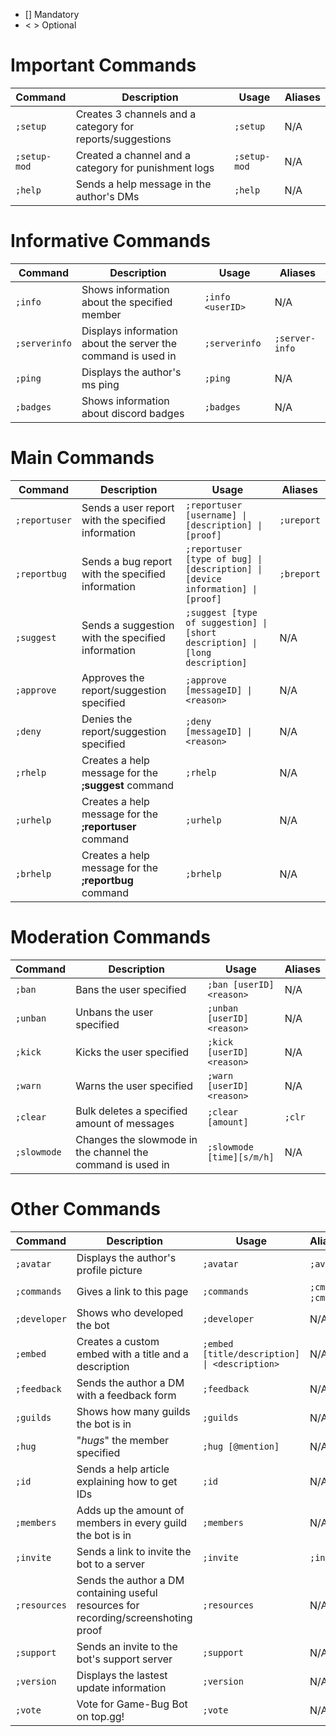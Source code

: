 - [] Mandatory
- < > Optional

# Important Commands

| Command	| Description |	Usage |	Aliases |
| --- | --- | --- | --- |
| `;setup` | Creates 3 channels and a category for reports/suggestions | `;setup` | N/A |
| `;setup-mod` | Created a channel and a category for punishment logs | `;setup-mod` | N/A |
| `;help` | Sends a help message in the author's DMs | `;help` | N/A |

# Informative Commands

| Command	| Description |	Usage |	Aliases |
| --- | --- | --- | --- |
| `;info` | Shows information about the specified member | `;info <userID>` | N/A |
| `;serverinfo` | Displays information about the server the command is used in | `;serverinfo` | `;server-info` |
| `;ping` | Displays the author's ms ping | `;ping` | N/A |
| `;badges` | Shows information about discord badges | `;badges` | N/A |

# Main Commands

| Command	| Description |	Usage |	Aliases |
| --- | --- | --- | --- |
| `;reportuser` | Sends a user report with the specified information | `;reportuser [username] \| [description] \| [proof]` | `;ureport` |
| `;reportbug` | Sends a bug report with the specified information | `;reportuser [type of bug] \| [description] \| [device information] \| [proof]` | `;breport` |
| `;suggest` | Sends a suggestion with the specified information | `;suggest [type of suggestion] \| [short description] \| [long description]` | N/A |
| `;approve` | Approves the report/suggestion specified | `;approve [messageID] \| <reason>` | N/A |
| `;deny` | Denies the report/suggestion specified | `;deny [messageID] \| <reason>` | N/A |
| `;rhelp` | Creates a help message for the **;suggest** command | `;rhelp` | N/A |
| `;urhelp` | Creates a help message for the **;reportuser** command | `;urhelp` | N/A |
| `;brhelp` | Creates a help message for the **;reportbug** command | `;brhelp` | N/A |

# Moderation Commands

| Command	| Description |	Usage |	Aliases |
| --- | --- | --- | --- |
| `;ban` | Bans the user specified | `;ban [userID] <reason>` | N/A |
| `;unban` | Unbans the user specified | `;unban [userID] <reason>` | N/A |
| `;kick` | Kicks the user specified | `;kick [userID] <reason>` | N/A |
| `;warn` | Warns the user specified | `;warn [userID] <reason>` | N/A |
| `;clear` | Bulk deletes a specified amount of messages | `;clear [amount]` | `;clr` |
| `;slowmode` | Changes the slowmode in the channel the command is used in | `;slowmode [time][s/m/h]` | N/A |

# Other Commands

| Command	| Description |	Usage |	Aliases |
| --- | --- | --- | --- |
| `;avatar` | Displays the author's profile picture | `;avatar` | `;av` |
| `;commands` | Gives a link to this page | `;commands` | `;cmds`, `;cmd` |
| `;developer` | Shows who developed the bot | `;developer` | N/A |
| `;embed` | Creates a custom embed with a title and a description | `;embed [title/description] \| <description>` | N/A |
| `;feedback` | Sends the author a DM with a feedback form | `;feedback` | N/A |
| `;guilds` | Shows how many guilds the bot is in | `;guilds` | N/A |
| `;hug` | "*hugs*" the member specified | `;hug [@mention]` | N/A |
| `;id` | Sends a help article explaining how to get IDs | `;id` | N/A |
| `;members` | Adds up the amount of members in every guild the bot is in | `;members` | N/A |
| `;invite` | Sends a link to invite the bot to a server | `;invite` | `;inv` |
| `;resources` | Sends the author a DM containing useful resources for recording/screenshoting proof | `;resources` | N/A |
| `;support` | Sends an invite to the bot's support server | `;support` | N/A |
| `;version` | Displays the lastest update information | `;version` | N/A |
| `;vote` | Vote for Game-Bug Bot on top.gg! | `;vote` | N/A |
